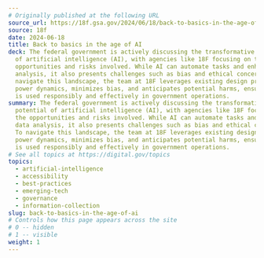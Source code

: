 ```yaml
---
# Originally published at the following URL
source_url: https://18f.gsa.gov/2024/06/18/back-to-basics-in-the-age-of-ai/
source: 18f
date: 2024-06-18
title: Back to basics in the age of AI
deck: The federal government is actively discussing the transformative potential
  of artificial intelligence (AI), with agencies like 18F focusing on the
  opportunities and risks involved. While AI can automate tasks and enhance data
  analysis, it also presents challenges such as bias and ethical concerns. To
  navigate this landscape, the team at 18F leverages existing design practices, addresses
  power dynamics, minimizes bias, and anticipates potential harms, ensuring AI
  is used responsibly and effectively in government operations.
summary: The federal government is actively discussing the transformative
  potential of artificial intelligence (AI), with agencies like 18F focusing on
  the opportunities and risks involved. While AI can automate tasks and enhance
  data analysis, it also presents challenges such as bias and ethical concerns.
  To navigate this landscape, the team at 18F leverages existing design practices, addresses
  power dynamics, minimizes bias, and anticipates potential harms, ensuring AI
  is used responsibly and effectively in government operations.
# See all topics at https://digital.gov/topics
topics:
  - artificial-intelligence
  - accessibility
  - best-practices
  - emerging-tech
  - governance
  - information-collection
slug: back-to-basics-in-the-age-of-ai
# Controls how this page appears across the site
# 0 -- hidden
# 1 -- visible
weight: 1
---
```

